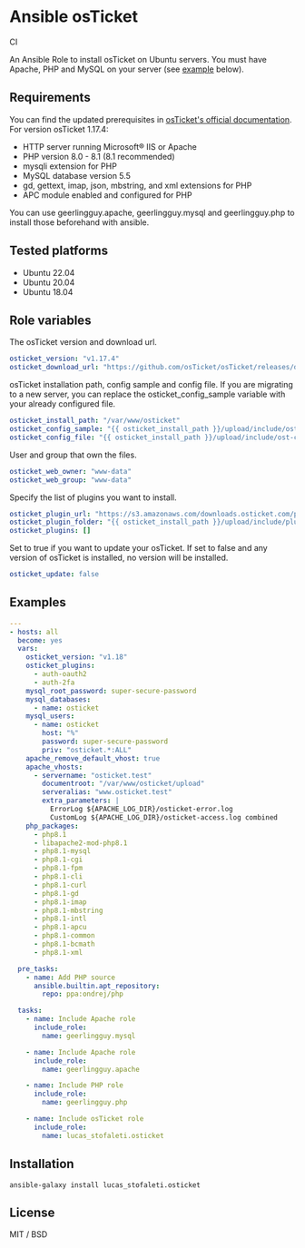 # Ansible osTicket
CI

An Ansible Role to install osTicket on Ubuntu servers. You must have Apache, PHP and MySQL on your server (see [example](#examples) below).

## Requirements

You can find the updated prerequisites in [osTicket's official documentation](https://docs.osticket.com/en/latest/Getting%20Started/Installation.html).
For version osTicket 1.17.4:

* HTTP server running Microsoft® IIS or Apache
* PHP version 8.0 - 8.1 (8.1 recommended)
* mysqli extension for PHP
* MySQL database version 5.5
* gd, gettext, imap, json, mbstring, and xml extensions for PHP
* APC module enabled and configured for PHP

You can use geerlingguy.apache, geerlingguy.mysql and geerlingguy.php to install those beforehand with ansible.

## Tested platforms

* Ubuntu 22.04
* Ubuntu 20.04
* Ubuntu 18.04

## Role variables

The osTicket version and download url.
```yml
osticket_version: "v1.17.4"
osticket_download_url: "https://github.com/osTicket/osTicket/releases/download/{{ osticket_version }}/osTicket-{{ osticket_version }}.zip"
```

osTicket installation path, config sample and config file. If you are migrating to a new server, you can replace the osticket_config_sample variable with your already configured file.
```yml
osticket_install_path: "/var/www/osticket"
osticket_config_sample: "{{ osticket_install_path }}/upload/include/ost-sampleconfig.php"
osticket_config_file: "{{ osticket_install_path }}/upload/include/ost-config.php"
```

User and group that own the files.
```yml
osticket_web_owner: "www-data"
osticket_web_group: "www-data"
```

Specify the list of plugins you want to install.
```yml
osticket_plugin_url: "https://s3.amazonaws.com/downloads.osticket.com/plugin"
osticket_plugin_folder: "{{ osticket_install_path }}/upload/include/plugins"
osticket_plugins: []
```

Set to true if you want to update your osTicket. If set to false and any version of osTicket is installed, no version will be installed.
```yml
osticket_update: false
```

## Examples
```yml
---
- hosts: all
  become: yes
  vars:
    osticket_version: "v1.18"
    osticket_plugins:
      - auth-oauth2
      - auth-2fa
    mysql_root_password: super-secure-password
    mysql_databases:
      - name: osticket
    mysql_users:
      - name: osticket
        host: "%"
        password: super-secure-password
        priv: "osticket.*:ALL"
    apache_remove_default_vhost: true
    apache_vhosts:
      - servername: "osticket.test"
        documentroot: "/var/www/osticket/upload"
        serveralias: "www.osticket.test"
        extra_parameters: |
          ErrorLog ${APACHE_LOG_DIR}/osticket-error.log
          CustomLog ${APACHE_LOG_DIR}/osticket-access.log combined
    php_packages:
      - php8.1
      - libapache2-mod-php8.1
      - php8.1-mysql
      - php8.1-cgi
      - php8.1-fpm
      - php8.1-cli
      - php8.1-curl
      - php8.1-gd
      - php8.1-imap
      - php8.1-mbstring
      - php8.1-intl
      - php8.1-apcu
      - php8.1-common
      - php8.1-bcmath
      - php8.1-xml

  pre_tasks:
    - name: Add PHP source
      ansible.builtin.apt_repository:
        repo: ppa:ondrej/php

  tasks:
    - name: Include Apache role
      include_role:
        name: geerlingguy.mysql

    - name: Include Apache role
      include_role:
        name: geerlingguy.apache

    - name: Include PHP role
      include_role:
        name: geerlingguy.php

    - name: Include osTicket role
      include_role:
        name: lucas_stofaleti.osticket
```       

## Installation
```
ansible-galaxy install lucas_stofaleti.osticket
```

## License
MIT / BSD
